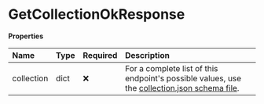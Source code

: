 # GetCollectionOkResponse

**Properties**

| Name       | Type | Required | Description                                                                                                                                                       |
| :--------- | :--- | :------- | :---------------------------------------------------------------------------------------------------------------------------------------------------------------- |
| collection | dict | ❌       | For a complete list of this endpoint's possible values, use the [collection.json schema file](https://schema.postman.com/json/collection/v2.1.0/collection.json). |
